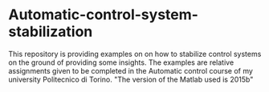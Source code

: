 # Automatic-control-system-stabilization
This repository is providing examples on on how to stabilize control systems on the ground of providing some insights.
The examples are relative assignments given to be completed in the Automatic control course of my university Politecnico di Torino.
"The version of the Matlab used is 2015b"
